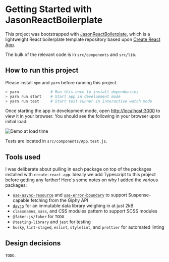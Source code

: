 # Getting Started with JasonReactBoilerplate

This project was bootstrapped with [JasonReactBoilerplate](https://github.com/jasonworden/interviews-react-boilerplate),
which is a lightweight React boilerplate template repository based upon
[Create React App](https://github.com/facebook/create-react-app).

The bulk of the relevant code is in `src/components` and `src/lib`.

## How to run this project

Please install `npm` and `yarn` before running this project.

```bash
> yarn              # Run this once to install dependencies
> yarn run start    # Start app in development mode
> yarn run test     # Start test runner in interactive watch mode
```

Once starting the app in development mode, open [http://localhost:3000](http://localhost:3000) to view it in your browser.
You should see the following in your browser upon initial load:

![Demo at load time](http://via.placeholder.com/640x360)

Tests are located in `src/components/App.test.js`.

## Tools used

I was deliberate about pulling in each package on top of the packages installed with `create-react-app`.
Ideally we add Typescript to this project before getting any farther! Here's some notes on why I added the various packages:

- [`use-async-resource`](https://www.npmjs.com/package/use-async-resource) and [`use-error-boundary`](https://www.npmjs.com/package/use-error-boundary) to support Suspense-capable fetching from the Giphy API
- [`dayjs`](https://www.npmjs.com/package/dayjs) for an immutable data library weighing in at just 2kB
- `classnames`, `sass`, and CSS modules pattern to support SCSS modules
- `@faker-js/faker` for `TODO`
- `@testing-library` and `jest` for testing
- `husky`, `lint-staged`, `eslint`, `stylelint`, and `prettier` for automated linting

## Design decisions

`TODO`.
